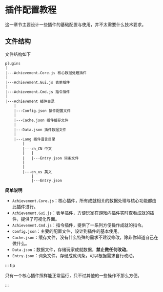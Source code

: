 # 插件配置教程

这一章节主要设计一些插件的基础配置与使用，并不太需要什么技术要求。



## 文件结构

文件结构如下

```
plugins
|
|---Achievement.Core.js 核心数据处理插件
|
|---Achievement.Gui.js 表单插件
|
|---Achievement.Cmd.js 指令插件
|
|---Achievement 插件目录
    |
    |---Config.json 插件配置文件 
    |
    |---Cache.json 插件缓存文件
    |
    |---Data.json 插件数据文件
    |
    |---Lang 插件语言目录
        |
        |---zh_CN 中文
        |   |
        |   |---Entry.json 词条文件
        |   
        |
        |---en_us 英文
            |
            |---Entry.json

```



**简单说明**

- `Achievement.Core.js`：核心插件，所有成就相关的数据处理与核心功能都由此插件进行。
- `Achievement.Gui.js`：表单插件，方便玩家在游戏内插件实时查看成就的插件，提供了可视化界面。
- `Achievement.Cmd.js`：指令插件，提供了一系列方便操作成就的指令。
- `Config.json`：主要的配置文件，设计到插件的基本使用。
- `Cache.json`：缓存文件，没有什么特殊的需求不建议修改，除非你知道自己在做什么。
- `Data.json`：数据文件，存储玩家成就数据，**禁止做任何改动**。
- `Entry.json`：词条文件，存储成就词条，可以根据需求自行改动。



::: tip

只有一个核心插件照样能正常运行，只不过其他的一些操作不那么方便。

:::
